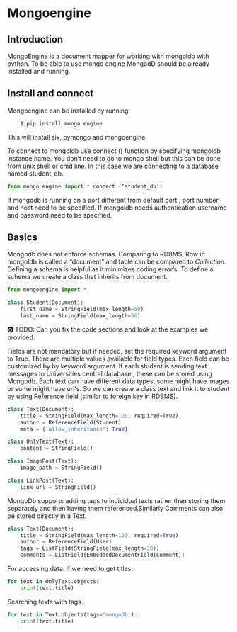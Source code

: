# Mongoengine

## Introduction

MongoEngine is a document mapper for working with mongoldb with
python. To be able to use mongo engine MongodD should be already
installed and running.

## Install and connect

Mongoengine can be installed by running:

```bash
    $ pip install mongo engine
```

This will install six, pymongo and mongoengine.

To connect to mongoldb use connect () function by specifying mongoldb
instance name. You don’t need to go to mongo shell but this can be
done from unix shell or cmd line. In this case we are connecting to a
database named student_db.

```python
from mongo engine import * connect (‘student_db’)
```

If mongodb is running on a port different from default port , port
number and host need to be specified.  If mongoldb needs
authentication username and password need to be specified.

##  Basics

Mongodb does not enforce schemas. Comparing to RDBMS, Row in mongoldb
is called a “document” and table can be compared to *Collection*.
Defining a schema is helpful as it minimizes coding error’s. To define
a schema we create a class that inherits from document.

```python
from mongoengine import *

class Student(Document):
    first_name = StringField(max_length=50)
    last_name = StringField(max_length=50)
```

:o2: TODO: Can you fix the code sections and look at the examples we
provided.

Fields are not mandatory but if needed, set the required keyword
argument to True. There are multiple values available for field
types. Each field can be customized by by keyword argument.  If each
student is sending text messages to Universities central database ,
these can be stored using Mongodb. Each text can have different data
types, some might have images or some might have url's.  So we can
create a class text and link it to student by using Reference field
(similar to foreign key in RDBMS).

```python
class Text(Document):
    title = StringField(max_length=120, required=True)
    author = ReferenceField(Student)
    meta = {'allow_inheritance': True}

class OnlyText(Text):
    content = StringField()

class ImagePost(Text):
    image_path = StringField()

class LinkPost(Text):
    link_url = StringField()
```

MongoDb supports adding tags to individual texts rather then storing
them separately and then having them referenced.Similarly Comments can
also be stored directly in a Text.

```python
class Text(Document):
    title = StringField(max_length=120, required=True)
    author = ReferenceField(User)
    tags = ListField(StringField(max_length=30))
    comments = ListField(EmbeddedDocumentField(Comment))
```

For accessing data: if we need to get titles.

```python
for text in OnlyText.objects:
    print(text.title)
```

Searching texts with tags.

```python
for text in Text.objects(tags='mongodb'):
    print(text.title)
```
